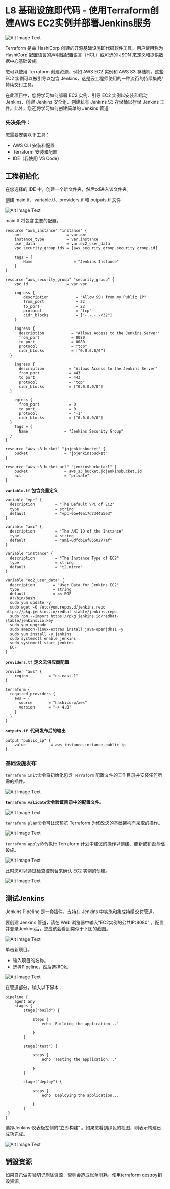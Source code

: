 # **L8 基础设施即代码 - 使用Terraform创建AWS EC2实例并部署Jenkins服务**

![Alt Image Text](../images/tf1_2_1.png "Body image")

Terraform 是由 HashiCorp 创建的开源基础设施即代码软件工具。用户使用称为 HashiCorp 配置语言的声明性配置语言（HCL）或可选的 JSON 来定义和提供数据中心基础设施。

您可以使用 Terraform 创建资源，例如 AWS EC2 实例和 AWS S3 存储桶。这些 EC2 实例可以被引导以包含 Jenkins，这是云工程师使用的一种流行的持续集成/持续交付工具。

在此项目中，您将学习如何部署 EC2 实例、引导 EC2 实例以安装和启动 Jenkins、创建 Jenkins 安全组、创建私有 Jenkins S3 存储桶以存储 Jenkins 工件。此外，您还将学习如何创建简单的 Jenkins 管道

### 先决条件：

您需要安装以下工具：

* AWS CLI 安装和配置
* Terraform 安装和配置
* IDE（我使用 VS Code）

## 工程初始化

在您选择的 IDE 中，创建一个新文件夹，然后cd进入该文件夹。

创建 main.tf、variable.tf、providers.tf 和 outputs.tf 文件

![Alt Image Text](../images/tf1_2_2.png "Body image")

main.tf 将包含主要的配置。

```
resource "aws_instance" "instance" {
    ami                    = var.ami
    instance_type          = var.instance
    user_data              = var.ec2_user_data
    vpc_security_group_ids = [aws_security_group.security_group.id]

    tags = {
        Name                  = "Jenkins Instance"
    }
}

resource "aws_security_group" "security_group" { 
    vpc_id                 = var.vpc

    ingress {
        description            = "Allow SSH from my Public IP"
        from_port              = 22
        to_port                = 22
        protocol               = "tcp"
        cidr_blocks            = ["-.-.-.-/32"]  
    }

    ingress {
      description            = "Allows Access to the Jenkins Server"
      from_port              = 8080
      to_port                = 8080
      protocol               = "tcp"
      cidr_blocks            = ["0.0.0.0/0"]
  }

    ingress {
      description           = "Allows Access to the Jenkins Server"
      from_port             = 443
      to_port               = 443
      protocol              = "tcp"
      cidr_blocks           = ["0.0.0.0/0"]
  }

    egress {
      from_port             = 0
      to_port               = 0
      protocol              = "-1"
      cidr_blocks           = ["0.0.0.0/0"]
  }
    tags = {
      Name                = "Jenkins Security Group"
  }
}

resource "aws_s3_bucket" "jojenkinsbucket" {
    bucket                = "jojenkinsbucket"
}

resource "aws_s3_bucket_acl" "jenkinsbucketacl" {
    bucket                = aws_s3_bucket.jojenkinsbucket.id
    acl                   = "private"
}
```

**`variable.tf` 包含变量定义**

```
variable "vpc" {
  description         = "The Default VPC of EC2"
  type                = string
  default             = "vpc-0be40a17d234455e3"
}

variable "ami" {
  description         = "The AMI ID of the Instance"
  type                = string
  default             = "ami-0dfcb1ef8550277af"
}

variable "instance" {
  description         = "The Instance Type of EC2"
  type                = string
  default             = "t2.micro"
}

variable "ec2_user_data" {
  description        = "User Data for Jenkins EC2"
  type               = string
  default            = <<-EOF
  #!/bin/bash
  sudo yum update -y
  sudo wget -O /etc/yum.repos.d/jenkins.repo https://pkg.jenkins.io/redhat-stable/jenkins.repo
  sudo rpm --import https://pkg.jenkins.io/redhat-stable/jenkins.io.key
  sudo yum upgrade
  sudo amazon-linux-extras install java-openjdk11 -y
  sudo yum install -y jenkins
  sudo systemctl enable jenkins
  sudo systemctl start jenkins
  EOF
}
```

**`providers.tf` 定义云供应商配置**

```
provider "aws" {
    region         = "us-east-1"
}

terraform {
  required_providers {
    aws = {
      source       = "hashicorp/aws"
      version      = "~> 4.0"
    }
  }
}
```

**`outputs.tf `代码发布后的输出**

```
output "public_ip" {
    value           = aws_instance.instance.public_ip
}
```

### 基础设施发布

`terraform init`命令将初始化包含 `Terraform` 配置文件的工作目录并安装任何所需的插件。

![Alt Image Text](../images/tf1_2_3.png "Body image")

**`terraform validate`命令验证目录中的配置文件。**

![Alt Image Text](../images/tf1_2_4.png "Body image")

`terraform plan`命令可让您预览 Terraform 为修改您的基础架构而采取的操作。

![Alt Image Text](../images/tf1_2_5.png "Body image")

`terraform apply`命令执行 Terraform 计划中建议的操作以创建、更新或销毁基础设施。

![Alt Image Text](../images/tf1_2_6.png "Body image")

此时您可以通过检查控制台来确认 EC2 实例的创建。

![Alt Image Text](../images/tf1_2_7.png "Body image")

## 测试Jenkins

Jenkins Pipeline 是一套插件，支持在 Jenkins 中实施和集成持续交付管道。

要创建 Jenkins 管道，请在 Web 浏览器中输入“EC2实例的公共IP:8080” 。配置并登录Jenkins后，您应该会看到类似于下图的截图。

![Alt Image Text](../images/tf1_2_8.png "Body image")

单击新项目。

* 输入项目的名称。
* 选择Pipeline，然后选择Ok。

![Alt Image Text](../images/tf1_2_9.png "Body image")

在管道部分，输入以下脚本：

```
pipeline {
    agent any
    stages {
        stage("build") {
    
            steps {
                echo 'Building the application...'
    
            }
        }

        stage("test") {
    
            steps {
                echo 'Testing the application...'
    
            }
        }

        stage("deploy") {
    
            steps {
                echo 'Deploying the application...'
    
            }
        }
 }
}
```

选择Jenkins 仪表板左侧的“立即构建” 。如果您看到绿色的视图，则表示构建已成功完成。

![Alt Image Text](../images/tf1_2_10.png "Body image")

## 销毁资源

如果自己做实验切记删除资源，否则会造成账单消耗。使用terraform destroy销毁资源。